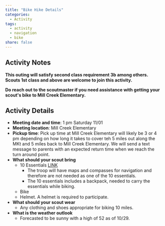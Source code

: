 ```yaml
---
title: "Bike Hike Details"
categories:
  - Activity
tags:
  - activity
  - navigation
  - bike
share: false
---
```


## Activity Notes

**This outing will satisfy second class requirement 3b among others. Scouts 1st class and above are welcome to join this activity.**

**Do reach out to the scoutmaster if you need assistance with getting your scout's bike to Mill Creek Elementary.**

## Activity Details

* **Meeting date and time**: 1 pm Saturday 11/01
* **Meeting location**: Mill Creek Elementary
* **Pickup time**: Pick up time at Mill Creek Elementary will likely be 3 or 4 pm depending on how long it takes to cover teh 5 miles out along the MKt and 5 miles back to Mill Creek Elementary.  We will send a text message to parents with an expected return time when we reach the turn around point. 
* **What should your scout bring**
    * 10 Essentials [LINK](/Troop-60/ten-essentials/)
        * The troop will have maps and compasses for navigation and therefore are not needed as one of the 10 essentials.        
        * The 10 essentials includes a backpack, needed to carry the essentials while biking. 
    * Bike
    * Helmet. A helmet is required to participate. 
* **What should your scout wear**
    * Any clothing and shoes appropriate for biking 10 miles. 
* **What is the weather outlook**
    * Forecasted to be sunny with a high of 52 as of 10/29. 
